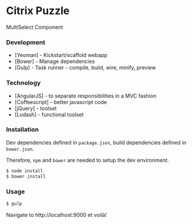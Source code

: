 Citrix Puzzle
=============

MultiSelect Component

### Development
* [Yeoman] - Kickstart/scaffold webapp
* [Bower] - Manage dependencies
* [Gulp] - Task runner - compile, build, wire, minify, preview

### Technology

* [AngularJS] - to separate responsibilities in a MVC fashion
* [Coffeescript] - better javascript code
* [jQuery] - toolset
* [Lodash] - functional toolset

### Installation

Dev dependencies defined in `package.json`, build dependencies defined in `bower.json`.

Therefore, `npm` and `bower` are needed to setup the dev environment.

```sh
$ node install
$ bower install
```

### Usage

```sh
$ gulp
```

Navigate to http://localhost:9000 et voilà!
